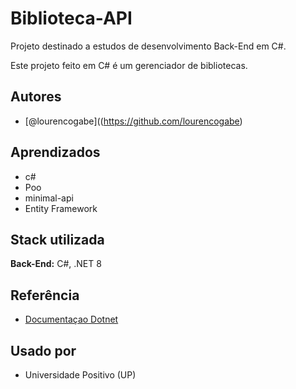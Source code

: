 # Biblioteca-API

Projeto destinado a estudos de desenvolvimento Back-End em C#. 

Este projeto feito em C# é um gerenciador de bibliotecas.

## Autores
  
- [@lourencogabe]((https://github.com/lourencogabe)

## Aprendizados

* c#
* Poo
* minimal-api
* Entity Framework

## Stack utilizada

**Back-End:** C#, .NET 8

## Referência

 - [Documentaçao Dotnet](https://docs.microsoft.com/pt-br/dotnet/core/tools/)

## Usado por

- Universidade Positivo (UP)

